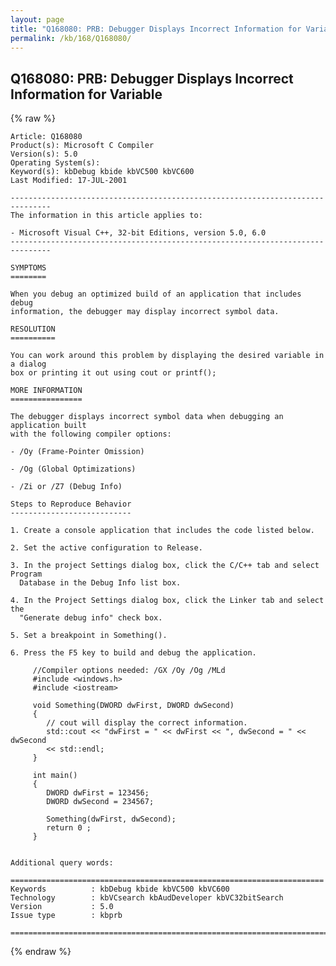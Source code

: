 ```yaml
---
layout: page
title: "Q168080: PRB: Debugger Displays Incorrect Information for Variable"
permalink: /kb/168/Q168080/
---
```


## Q168080: PRB: Debugger Displays Incorrect Information for Variable

{% raw %}

	Article: Q168080
	Product(s): Microsoft C Compiler
	Version(s): 5.0
	Operating System(s): 
	Keyword(s): kbDebug kbide kbVC500 kbVC600
	Last Modified: 17-JUL-2001
	
	-------------------------------------------------------------------------------
	The information in this article applies to:
	
	- Microsoft Visual C++, 32-bit Editions, version 5.0, 6.0 
	-------------------------------------------------------------------------------
	
	SYMPTOMS
	========
	
	When you debug an optimized build of an application that includes debug
	information, the debugger may display incorrect symbol data.
	
	RESOLUTION
	==========
	
	You can work around this problem by displaying the desired variable in a dialog
	box or printing it out using cout or printf();
	
	MORE INFORMATION
	================
	
	The debugger displays incorrect symbol data when debugging an application built
	with the following compiler options:
	
	- /Oy (Frame-Pointer Omission)
	
	- /Og (Global Optimizations)
	
	- /Zi or /Z7 (Debug Info)
	
	Steps to Reproduce Behavior
	---------------------------
	
	1. Create a console application that includes the code listed below.
	
	2. Set the active configuration to Release.
	
	3. In the project Settings dialog box, click the C/C++ tab and select Program
	  Database in the Debug Info list box.
	
	4. In the Project Settings dialog box, click the Linker tab and select the
	  "Generate debug info" check box.
	
	5. Set a breakpoint in Something().
	
	6. Press the F5 key to build and debug the application.
	
	     //Compiler options needed: /GX /Oy /Og /MLd
	     #include <windows.h>
	     #include <iostream>
	
	     void Something(DWORD dwFirst, DWORD dwSecond)
	     {
	        // cout will display the correct information.
	        std::cout << "dwFirst = " << dwFirst << ", dwSecond = " << dwSecond
	        << std::endl;
	     }
	
	     int main()
	     {
	        DWORD dwFirst = 123456;
	        DWORD dwSecond = 234567;
	
	        Something(dwFirst, dwSecond);
	        return 0 ;
	     }
	   
	
	Additional query words:
	
	======================================================================
	Keywords          : kbDebug kbide kbVC500 kbVC600 
	Technology        : kbVCsearch kbAudDeveloper kbVC32bitSearch
	Version           : 5.0
	Issue type        : kbprb
	
	=============================================================================
	

{% endraw %}
